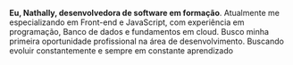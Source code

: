 **Eu, Nathally, desenvolvedora de software em formação**.
Atualmente me especializando em Front-end e JavaScript, com experiência em programação,
Banco de dados e fundamentos em cloud.
Busco minha primeira oportunidade profissional na área de desenvolvimento. Buscando evoluir constantemente e sempre em constante aprendizado
